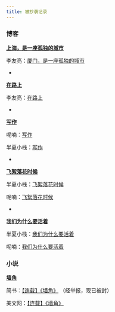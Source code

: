 ```yaml
---
title: 被抄袭记录
---
```


### 博客

[**上海，是一座孤独的城市**](https://erl.im/leaf/a-lonely-city)

李友亮：[厦门，是一座孤独的城市](http://www.0792pz.com/msh/11.html)

*

**[在路上](https://erl.im/leaf/on-the-way)**

李友亮：[在路上](https://www.0792pz.com/msh/19.html)

*

[**写作**](https://erl.im/leaf/writing)

呢喃：[写作](https://www.ninaner.com/1152.html)

半夏小栈：[写作](https://www.banxia.me/1152.html)

*

[**飞絮落花时候**](https://erl.im/leaf/when-willow-blossoms-and-flower-withers)

半夏小栈：[飞絮落花时候](https://www.banxia.me/1155.html)

呢喃：[飞絮落花时候](https://www.ninaner.com/1155.html)

*

[**我们为什么要活着**](https://erl.im/leaf/when-willow-blossoms-and-flower-withers)

半夏小栈：[我们为什么要活着](https://www.banxia.me/1160.html)

呢喃：[我们为什么要活着](https://www.ninaner.com/1160.html)

### 小说

[**墙角**](https://erl.im/corner)

简书：[【连载】《墙角》](https://www.jianshu.com/p/5339cb396966) （经举报，现已被封）

美文网：[【连载】《墙角》](http://www.excel-jiqiao.com/subject/vnbufxtx.html)

